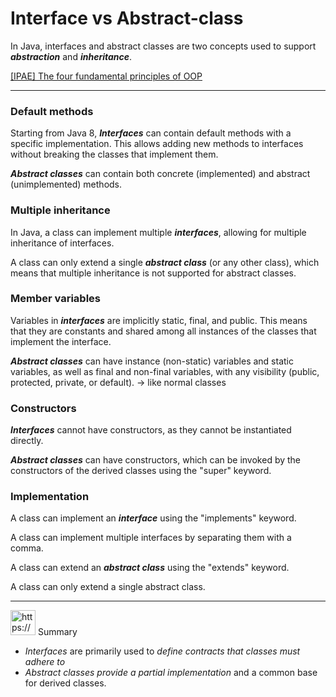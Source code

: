 # Interface vs Abstract-class

In Java, interfaces and abstract classes are two concepts used to support ***abstraction*** and ***inheritance***.

[[IPAE] The four fundamental principles of OOP](JVM/JAVA/IPAE%20-%20The%20four%20fundamental%20principles%20of%20OOP/README.md)

---

### **Default methods**

Starting from Java 8, ***Interfaces*** can contain default methods with a specific implementation.
This allows adding new methods to interfaces without breaking the classes that implement them.

***Abstract classes*** can contain both concrete (implemented) and abstract (unimplemented) methods.

### **Multiple inheritance**

In Java, a class can implement multiple ***interfaces***, allowing for multiple inheritance of interfaces.

A class can only extend a single ***abstract class*** (or any other class), which means that multiple inheritance is not supported for abstract classes.

### **Member variables**

Variables in ***interfaces*** are implicitly static, final, and public.
This means that they are constants and shared among all instances of the classes that implement the interface.

***Abstract classes*** can have instance (non-static) variables and static variables, as well as final and non-final variables, with any visibility (public, protected, private, or default).
→ like normal classes

### **Constructors**

***Interfaces*** cannot have constructors, as they cannot be instantiated directly.

***Abstract classes*** can have constructors, which can be invoked by the constructors of the derived classes using the "super" keyword.

### **Implementation**

A class can implement an ***interface*** using the "implements" keyword.

A class can implement multiple interfaces by separating them with a comma.

A class can extend an ***abstract class*** using the "extends" keyword.

A class can only extend a single abstract class.

---

<aside>
<img src="https://www.notion.so/icons/skull_purple.svg" alt="https://www.notion.so/icons/skull_purple.svg" width="40px" /> Summary

- *Interfaces* are primarily used to *define contracts that classes must adhere to*
- *Abstract classes* *provide a partial implementation* and a common base for derived classes.
</aside>